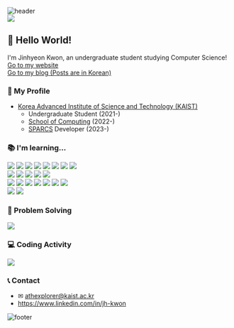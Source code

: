 ![header](https://capsule-render.vercel.app/api?section=header&type=rect&color=0:e55d87,100:5fc3e4&height=30)
<br><a href="https://hits.seeyoufarm.com"><img src="https://hits.seeyoufarm.com/api/count/incr/badge.svg?url=https%3A%2F%2Fgithub.com%2Fjinhyeonkwon&count_bg=%235FC3E4&title_bg=%23E55D87&icon=&icon_color=%23E7E7E7&title=hits&edge_flat=false"/></a>
<h2>👋 Hello World!</h2>

I'm Jinhyeon Kwon, an undergraduate student studying Computer Science!
<br/>
<a href="https://jinhyeonkwon.github.io/">Go to my website</a>
<br/>
<a href="https://jh-kwon-blog.vercel.app/">Go to my blog (Posts are in Korean)</a>

### 📍 My Profile

<ul>
  <li><a href="https://kaist.ac.kr/">Korea Advanced Institute of Science and Technology (KAIST)</a> 
    <ul>
      <li> Undergraduate Student (2021-) </li>
      <li> <a href="https://cs.kaist.ac.kr/">School of Computing</a> (2022-) </li>
      <li> <a href="https://sparcs.org/">SPARCS</a> Developer (2023-)</li>
    </ul>
  </li>
</ul>

### 📚 I'm learning...

<p>
<img src="https://img.shields.io/badge/Python-3776AB?style=for-the-badge&logo=Python&logoColor=white">
<img src="https://img.shields.io/badge/C-A8b9CC?style=for-the-badge&logo=C&logoColor=black">
<img src="https://img.shields.io/badge/c++-00599C?style=for-the-badge&logo=c%2B%2B&logoColor=white">
<img src="https://img.shields.io/badge/csharp-239120?style=for-the-badge&logo=csharp&logoColor=white">
<img src="https://img.shields.io/badge/Java-FFFFFF?style=for-the-badge&logo=OpenJDK&logoColor=black">
<img src="https://img.shields.io/badge/Scala-DC322F?style=for-the-badge&logo=Scala&logoColor=white">
<img src="https://img.shields.io/badge/JavaScript-F7DF1E?style=for-the-badge&logo=JavaScript&logoColor=black">
<img src="https://img.shields.io/badge/TypeScript-3178C6?style=for-the-badge&logo=TypeScript&logoColor=white">
<br>
<img src="https://img.shields.io/badge/HTML-E34F26?style=for-the-badge&logo=HTML5&logoColor=white">
<img src="https://img.shields.io/badge/CSS-1572B6?style=for-the-badge&logo=CSS3&logoColor=white">
<img src="https://img.shields.io/badge/React-61DAFB?style=for-the-badge&logo=React&logoColor=black">
<img src="https://img.shields.io/badge/Android-3DDC84?style=for-the-badge&logo=Android&logoColor=white">
<img src="https://img.shields.io/badge/Unity-ffffff?style=for-the-badge&logo=Unity&logoColor=black">
<br>
<img src="https://img.shields.io/badge/Node.js-339933?style=for-the-badge&logo=Node.js&logoColor=white">
<img src="https://img.shields.io/badge/Express-000000?style=for-the-badge&logo=Express&logoColor=white">
<img src="https://img.shields.io/badge/SQLite-003B57?style=for-the-badge&logo=SQLite&logoColor=white">
<img src="https://img.shields.io/badge/MySQL-4479A1?style=for-the-badge&logo=MySQL&logoColor=white">
<img src="https://img.shields.io/badge/Prisma-2D3748?style=for-the-badge&logo=Prisma&logoColor=white">
<img src="https://img.shields.io/badge/Sequelize-52B0E7?style=for-the-badge&logo=Sequelize&logoColor=white">
<img src="https://img.shields.io/badge/Docker-2496ED?style=for-the-badge&logo=Docker&logoColor=white">
<br>
<img src="https://img.shields.io/badge/Git-F05032?style=for-the-badge&logo=Git&logoColor=white">
<img src="https://img.shields.io/badge/GitHub-181717?style=for-the-badge&logo=GitHub&logoColor=white">
</p>

### 🔑 Problem Solving

<p>
<a href="https://solved.ac/profile/athexplorer/">
<img src="http://mazassumnida.wtf/api/v2/generate_badge?boj=athexplorer"></a>
</p>

<!--
[![Solved.ac Profile](http://mazassumnida.wtf/api/v2/generate_badge?boj=athexplorer)](https://solved.ac/athexplorer/) -->

### 💻 Coding Activity

<p>
<a href="https://github.com/anuraghazra/github-readme-stats">
<img src="https://github-readme-stats.vercel.app/api?username=jinhyeonkwon&theme=dark&hide_border=false" text-align="center"/></div></a>
</p>

<!--
[![GitHub stats](https://github-readme-stats.vercel.app/api?username=jinhyeonkwon&theme=blueberry&hide_border=true)](https://github.com/anuraghazra/github-readme-stats) -->

### 📞 Contact

- ✉ athexplorer@kaist.ac.kr
- <a href="https://www.linkedin.com/in/jh-kwon">https://www.linkedin.com/in/jh-kwon<a/>

![footer](https://capsule-render.vercel.app/api?section=footer&type=rect&color=0:5fc3e4,100:e55d87&height=30)
<!--
![Python](https://img.shields.io/badge/Python-3776AB.svg?&style=for-the-badge&logo=Python&logoColor=FFCE42)

**jiiyear/jiiyear** is a ✨ _special_ ✨ repository because its `README.md` (this file) appears on your GitHub profile.

Here are some ideas to get you started:

- 🔭 I’m currently working on ...
- 🌱 I’m currently learning ...
- 👯 I’m looking to collaborate on ...
- 🤔 I’m looking for help with ...
- 💬 Ask me about ...
- 📫 How to reach me: ...
- 😄 Pronouns: ...
- ⚡ Fun fact: ...
-->
